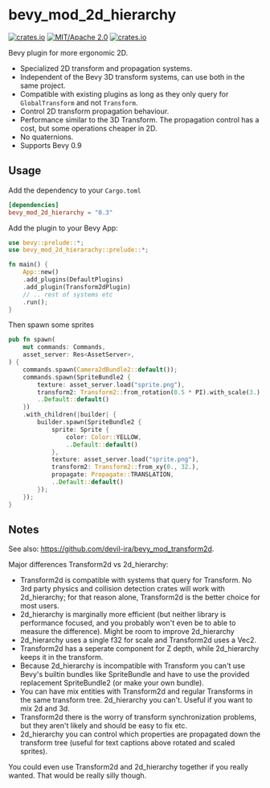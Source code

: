 # bevy_mod_2d_hierarchy

[![crates.io](https://img.shields.io/crates/v/bevy_mod_2d_heirarchy)](https://crates.io/crates/bevy_mod_2d_hierarchy)
[![MIT/Apache 2.0](https://img.shields.io/badge/license-MIT%2FApache-blue.svg)](https://github.com/ickshonpe/bevy_mod_2d_hierarchy)
[![crates.io](https://img.shields.io/crates/d/bevy_mod_2d_hierarchy)](https://crates.io/crates/bevy_mod_2d_hierarchy)

Bevy plugin for more ergonomic 2D.

* Specialized 2D transform and propagation systems.
* Independent of the Bevy 3D transform systems, can use both in the same project. 
* Compatible with existing plugins as long as they only query for `GlobalTransform` and not `Transform`.
* Control 2D transform propagation behaviour.
* Performance similar to the 3D Transform. The propagation control has a cost, but some operations cheaper in 2D.
* No quaternions.
* Supports Bevy 0.9

## Usage

Add the dependency to your `Cargo.toml`
```toml
[dependencies]
bevy_mod_2d_hierarchy = "0.3"
```

Add the plugin to your Bevy App:
```rust
use bevy::prelude::*;
use bevy_mod_2d_hierarachy::prelude::*;

fn main() {
    App::new()
    .add_plugins(DefaultPlugins)
    .add_plugin(Transform2dPlugin)
    // .. rest of systems etc
    .run();
}
```

Then spawn some sprites 

```rust
pub fn spawn(
    mut commands: Commands,
    asset_server: Res<AssetServer>,
) {
    commands.spawn(Camera2dBundle2::default());
    commands.spawn(SpriteBundle2 {
        texture: asset_server.load("sprite.png"),
        transform2: Transform2::from_rotation(0.5 * PI).with_scale(3.),
        ..Default::default()
    })
    .with_children(|builder| {
        builder.spawn(SpriteBundle2 {
            sprite: Sprite { 
                color: Color::YELLOW, 
                ..Default::default() 
            },
            texture: asset_server.load("sprite.png"),
            transform2: Transform2::from_xy(0., 32.),
            propagate: Propagate::TRANSLATION,
            ..Default::default()
        });
    });
}
```

## Notes

See also: https://github.com/devil-ira/bevy_mod_transform2d.

Major differences Transform2d vs 2d_hierarchy:

* Transform2d is compatible with systems that query for Transform. No 3rd party physics and collision detection crates will work with 2d_hierarchy; for that reason alone, Transform2d is the better choice for most users.
* 2d_hierarchy is marginally more efficient (but neither library is performance focused, and you probably won't even be to able to measure the difference). Might be room to improve 2d_hierarchy
* 2d_hierarchy uses a single f32 for scale and Transform2d uses a Vec2. 
* Transform2d has a seperate component for Z depth, while 2d_hierarchy keeps it in the transform.
* Because 2d_hierarchy is incompatible with Transform you can't use Bevy's builtin bundles like SpriteBundle and have to use the provided replacement SpriteBundle2 (or make your own bundle). 
* You can have mix entities with Transform2d and regular Transforms in the same transform tree. 2d_hierarchy you can't. Useful if you want to mix 2d and 3d.
* Transform2d there is the worry of transform synchronization problems, but they aren't likely and should be easy to fix etc.
* 2d_hierarchy you can control which properties are propagated down the transform tree (useful for text captions above rotated and scaled sprites).

You could even use Transform2d and 2d_hierarchy together if you really wanted. That would be really silly though.











